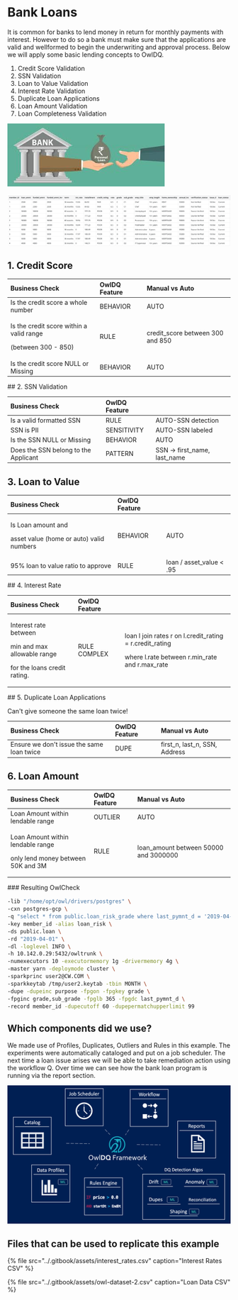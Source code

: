 # Bank Loans

It is common for banks to lend money in return for monthly payments with interest.  However to do so a bank must make sure that the applications are valid and wellformed to begin the underwriting and approval process.  Below we will apply some basic lending concepts to OwlDQ. 

1. Credit Score Validation
2. SSN Validation
3. Loan to Value Validation
4. Interest Rate Validation
5. Duplicate Loan Applications
6. Loan Amount Validation
7. Loan Completeness Validation

![](../.gitbook/assets/bank-loan1.jpeg)

![](../.gitbook/assets/screen-shot-2020-03-30-at-2.35.16-pm.png)

## 1. Credit Score

<table>
  <thead>
    <tr>
      <th style="text-align:left">Business Check</th>
      <th style="text-align:left">OwlDQ Feature</th>
      <th style="text-align:left">Manual vs Auto</th>
    </tr>
  </thead>
  <tbody>
    <tr>
      <td style="text-align:left">Is the credit score a whole number</td>
      <td style="text-align:left">BEHAVIOR</td>
      <td style="text-align:left">AUTO</td>
    </tr>
    <tr>
      <td style="text-align:left">
        <p>Is the credit score within a valid range</p>
        <p>(between 300 - 850)</p>
      </td>
      <td style="text-align:left">RULE</td>
      <td style="text-align:left">credit_score between 300 and 850</td>
    </tr>
    <tr>
      <td style="text-align:left">Is the credit score NULL or Missing</td>
      <td style="text-align:left">BEHAVIOR</td>
      <td style="text-align:left">AUTO</td>
    </tr>
  </tbody>
</table>##  2. SSN Validation

| Business Check | OwlDQ Feature |  |
| :--- | :--- | :--- |
| Is a valid formatted SSN | RULE | AUTO-SSN detection |
| SSN is PII | SENSITIVITY | AUTO-SSN labeled |
| Is the SSN NULL or Missing | BEHAVIOR | AUTO |
| Does the SSN belong to the Applicant | PATTERN | SSN -&gt; first\_name, last\_name |

## 3. Loan to Value 

<table>
  <thead>
    <tr>
      <th style="text-align:left">Business Check</th>
      <th style="text-align:left">OwlDQ Feature</th>
      <th style="text-align:left"></th>
    </tr>
  </thead>
  <tbody>
    <tr>
      <td style="text-align:left">
        <p>Is Loan amount and</p>
        <p>asset value (home or auto) valid numbers</p>
      </td>
      <td style="text-align:left">BEHAVIOR</td>
      <td style="text-align:left">AUTO</td>
    </tr>
    <tr>
      <td style="text-align:left">95% loan to value ratio to approve</td>
      <td style="text-align:left">RULE</td>
      <td style="text-align:left">loan / asset_value &lt; .95</td>
    </tr>
  </tbody>
</table>## 4. Interest Rate

<table>
  <thead>
    <tr>
      <th style="text-align:left">Business Check</th>
      <th style="text-align:left">OwlDQ Feature</th>
      <th style="text-align:left"></th>
    </tr>
  </thead>
  <tbody>
    <tr>
      <td style="text-align:left">
        <p>Interest rate between</p>
        <p>min and max allowable range</p>
        <p>for the loans credit rating.</p>
      </td>
      <td style="text-align:left">RULE COMPLEX</td>
      <td style="text-align:left">
        <p>loan l join rates r on l.credit_rating = r.credit_rating</p>
        <p>where l.rate between r.min_rate and r.max_rate</p>
      </td>
    </tr>
  </tbody>
</table>## 5. Duplicate Loan Applications

Can't give someone the same loan twice!

| Business Check | OwlDQ Feature | Manual vs Auto |
| :--- | :--- | :--- |
| Ensure we don't issue the same loan twice | DUPE | first\_n, last\_n, SSN, Address |

## 6. Loan Amount

<table>
  <thead>
    <tr>
      <th style="text-align:left">Business Check</th>
      <th style="text-align:left">OwlDQ Feature</th>
      <th style="text-align:left">Manual vs Auto</th>
    </tr>
  </thead>
  <tbody>
    <tr>
      <td style="text-align:left">Loan Amount within lendable range</td>
      <td style="text-align:left">OUTLIER</td>
      <td style="text-align:left">AUTO</td>
    </tr>
    <tr>
      <td style="text-align:left">
        <p>Loan Amount within lendable range</p>
        <p>only lend money between 50K and 3M</p>
      </td>
      <td style="text-align:left">RULE</td>
      <td style="text-align:left">loan_amount between 50000 and 3000000</td>
    </tr>
  </tbody>
</table>### Resulting OwlCheck

```bash
-lib "/home/opt/owl/drivers/postgres" \
-cxn postgres-gcp \
-q "select * from public.loan_risk_grade where last_pymnt_d = '2019-04-01'" \
-key member_id -alias loan_risk \
-ds public.loan \
-rd "2019-04-01" \
-dl -loglevel INFO \
-h 10.142.0.29:5432/owltrunk \
-numexecutors 10 -executormemory 1g -drivermemory 4g \
-master yarn -deploymode cluster \
-sparkprinc user2@CW.COM \
-sparkkeytab /tmp/user2.keytab -tbin MONTH \
-dupe -dupeinc purpose -fpgon -fpgkey grade \
-fpginc grade,sub_grade -fpglb 365 -fpgdc last_pymnt_d \
-record member_id -dupecutoff 60 -dupepermatchupperlimit 99 
```

## Which components did we use?

We made use of Profiles, Duplicates, Outliers and Rules in this example.  The experiments were automatically cataloged and put on a job scheduler.  The next time a loan issue arises we will be able to take remediation action using the workflow Q.  Over time we can see how the bank loan program is running via the report section. 

![](../.gitbook/assets/owldq-framework-li.png)

## Files that can be used to replicate this example

{% file src="../.gitbook/assets/interest\_rates.csv" caption="Interest Rates CSV" %}

{% file src="../.gitbook/assets/owl-dataset-2.csv" caption="Loan Data CSV" %}

